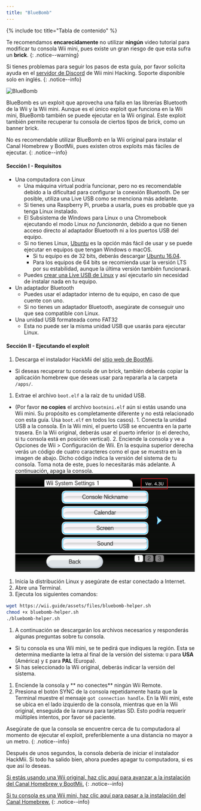 ```yaml
---
title: "BlueBomb"
---
```


{% include toc title="Tabla de contenido" %}

Te recomendamos **encarecidamente** no utilizar **ningún** video tutorial para modificar tu consola Wii mini, pues existe un gran riesgo de que esta sufra un **brick**.
{: .notice--warning}

Si tienes problemas para seguir los pasos de esta guía, por favor solicita ayuda en el [servidor de Discord](https://discord.gg/6ryxnkS) de Wii mini Hacking. Soporte disponible solo en inglés.
{: .notice--info}

![BlueBomb](/images/bluebomb.png)

BlueBomb es un exploit que aprovecha una falla en las librerías Bluetooth de la Wii y la Wii mini. Aunque es el único exploit que funciona en la Wii mini, BlueBomb también se puede ejecutar en la Wii original. Este exploit también permite recuperar tu consola de ciertos tipos de brick, como un banner brick.

No es recomendable utilizar BlueBomb en la Wii original para instalar el Canal Homebrew y BootMii, pues existen otros exploits más fáciles de ejecutar.
{: .notice--info}

#### Sección I - Requisitos
- Una computadora con Linux
  - Una máquina virtual podría funcionar, pero no es recomendable debido a la dificultad para configurar la conexión Bluetooth. De ser posible, utiliza una Live USB como se menciona más adelante.
  - Si tienes una Raspberry Pi, prueba a usarla, pues es probable que ya tenga Linux instalado.
  - El Subsistema de Windows para Linux o una Chromebook ejecutando el modo Linux *no funcionarán*, debido a que no tienen acceso directo al adaptador Bluetooth ni a los puertos USB del equipo.
  - Si no tienes Linux, [Ubuntu](https://ubuntu.com/download/desktop) es la opción más fácil de usar y se puede ejecutar en equipos que tengan Windows o macOS.
    - Si tu equipo es de 32 bits, deberás descargar [Ubuntu 16.04](http://releases.ubuntu.com/16.04/).
    - Para los equipos de 64 bits se recomienda usar la versión LTS por su estabilidad, aunque la última versión también funcionará.
  - Puedes [crear una Live USB de Linux](https://ubuntu.com/tutorials/tutorial-create-a-usb-stick-on-windows#1-overview) y así ejecutarlo sin necesidad de instalar nada en tu equipo.
- Un adaptador Bluetooth
  - Puedes usar el adaptador interno de tu equipo, en caso de que cuente con uno.
  - Si no tienes un adaptador Bluetooth, asegúrate de conseguir uno que sea compatible con Linux.
- Una unidad USB formateada como FAT32
  - Esta no puede ser la misma unidad USB que usarás para ejecutar Linux.

#### Sección II - Ejecutando el exploit
1. Descarga el instalador HackMii del [sitio web de BootMii](https://bootmii.org/download/).
- Si deseas recuperar tu consola de un brick, también deberás copiar la aplicación homebrew que deseas usar para repararla a la carpeta `/apps/`.
1. Extrae el archivo `boot.elf` a la raíz de tu unidad USB.
- (Por favor **no copies** el archivo `bootmini.elf` aún si estás usando una Wii mini. Su propósito es completamente diferente y no está relacionado con esta guía. Usa `boot.elf` en todos los casos). 1. Conecta la unidad USB a la consola. En la Wii mini, el puerto USB se encuentra en la parte trasera. En la Wii original, deberás usar el puerto inferior (o el derecho, si tu consola está en posición vertical). 2. Enciende la consola y ve a Opciones de Wii > Configuración de Wii. En la esquina superior derecha verás un código de cuatro caracteres como el que se muestra en la imagen de abajo. Dicho código indica la versión del sistema de tu consola. Toma nota de este, pues lo necesitarás más adelante. A continuación, apaga la consola. ![Versión del menú del sistema](/images/Wii/SystemMenuVersion.png)
1. Inicia la distribución Linux y asegúrate de estar conectado a Internet.
1. Abre una Terminal.
1. Ejecuta los siguientes comandos:
```bash
wget https://wii.guide/assets/files/bluebomb-helper.sh
chmod +x bluebomb-helper.sh
./bluebomb-helper.sh
```
1. A continuación se descargarán los archivos necesarios y responderás algunas preguntas sobre tu consola.
  - Si tu consola es una Wii mini, se te pedirá que indiques la región. Esta se determina mediante la letra al final de la versión del sistema: `U` para **USA** (América) y `E` para **PAL** (Europa).
  - Si has seleccionado la Wii original, deberás indicar la versión del sistema.
1. Enciende la consola y ** no  conectes** ningún Wii Remote.
1. Presiona el botón SYNC de la consola repetidamente hasta que la Terminal muestre el mensaje `got connection handle`. En la Wii mini, este se ubica en el lado izquierdo de la consola, mientras que en la Wii original, enseguida de la ranura para tarjetas SD. Esto podría requerir múltiples intentos, por favor sé paciente.

Asegúrate de que la consola se encuentre cerca de tu computadora al momento de ejecutar el exploit, preferiblemente a una distancia no mayor a un metro.
{: .notice--info}

Después de unos segundos, la consola debería de iniciar el instalador HackMii. Si todo ha salido bien, ahora puedes apagar tu computadora, si es que así lo deseas.

[Si estás usando una Wii original, haz clic aquí para avanzar a la instalación del Canal Homebrew y BootMii.](hbc)
{: .notice--info}

[Si tu consola es una Wii mini, haz clic aquí para pasar a la instalación del Canal Homebrew.](hbc-mini)
{: .notice--info}
